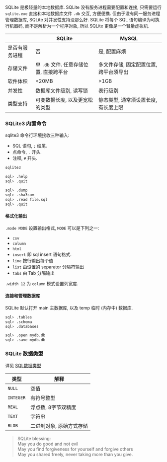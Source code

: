 SQLite 是极轻量的本地数据库. SQLite 没有服务进程需要配置和连接, 只需要运行 `sqlite.exe` 直接和本地数据库文件 `.db` 交互, 方便便携. 但由于没有同一服务进程管理数据库, SQLite 对并发性支持没那么好. SQLite 将每个 SQL 语句编译为可执行机器码, 而不是解析为一个程序对象, 所以 SQLite 更像是一个轻量虚拟机. 

|                | SQLite                                  | MySQL                                  |
| -------------- | --------------------------------------- | -------------------------------------- |
| 是否有服务进程 | 否                                      | 是, 配置麻烦                           |
| 存储文件       | 单 `.db` 文件. 任意存储位置, 直接跨平台 | 多文件存储, 固定配置位置, 跨平台须导出 |
| 软件体积       | <20MB                                   | >1GB                                   |
| 并发性         | 数据库文件级别, 读写锁                  | 表行级别                               |
| 类型支持       | 可变数据长度, 以及更宽松的类型          | 静态类型, 通常须设置长度, 有长度上限                                       |

### SQLite3 内置命令

sqlite3 命令行环境接收三种输入:
- SQL 语句, `;` 结尾. 
- 点命令,  `.` 开头.
- 注释, `#` 开头.

```bash
sqlite3

sql> .help
sql> .quit

sql> .dump
sql> .sha3sum
sql> .read file.sql
sql> .quit
```

#### 格式化输出

`.mode MODE` 设置输出格式, `MODE` 可以是下列之一:
- `csv`
- `column`
- `html`
- `insert` 即 sql insert 语句格式.
- `line` 按行输出每个值
- `list` 由设置的 separator 分隔符输出
- `tabs` 由 Tab 分隔输出

`.width 12` 为 `column` 模式设置列宽度.

#### 连接和管理数据库

SQLite 默认打开 main 主数据库, 以及 temp 临时 (内存中) 数据库. 

```bash
sql> .tables
sql> .schema
sql> .databases

sql> .open mydb.db
sql> .save mydb.db
```

### SQLite 数据类型

详见 [SQL数据类型](语法/数据类型.md)

| 类型      | 解释                |
| --------- | ------------------- |
| `NULL`    | 空值                |
| `INTEGER` | 有符号整型          |
| `REAL`    | 浮点数, 8字节双精度 |
| `TEXT`    | 字符串              |
| `BLOB`    | 二进制对象, 原始方式存储                    |

> SQLite blessing:  
> May you do good and not evil  
> May you find forgiveness for yourself and forgive others  
> May you shared freely, never taking more than you give.